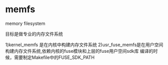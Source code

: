 memfs
=====

memory filesystem

目标是做专业的内存文件系统

1)kernel_memfs 是在内核中构建内存文件系统
2)usr_fuse_memfs是在用户空间构建内存文件系统,依赖内核的fuse模块和上层的fuse用户空间sdk库
  编译的时候，需要制定Makefile中的FUSE_SDK_PATH
